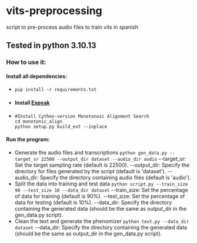 # vits-preprocessing
script to pre-process audio files to train vits in spanish

## Tested in python 3.10.13
### How to use it:
#### Install all dependencies:
* `pip install -r requirements.txt`
* #### Install [Espeak](https://github.com/espeak-ng/espeak-ng)
*   ```
    #Install Cython-version Monotonoic Alignment Search 
    cd monotonic_align
    python setup.py build_ext --inplace
    ```
#### Run the program:
* Generate the audio files and transcriptions
    `python gen_data.py --target_sr 22500 --output_dir dataset --audio_dir audio`
 --target_sr: Set the target sampling rate (default is 22500).
 --output_dir: Specify the directory for files generated by the script (default is 'dataset').
 --audio_dir: Specify the directory containing audio files (default is 'audio').
 * Split the data into training and test data
 `python script.py --train_size 90 --test_size 10 --data_dir dataset`
 --train_size: Set the percentage of data for training (default is 90%).
--test_size: Set the percentage of data for testing (default is 10%).
--data_dir: Specify the directory containing the generated data (should be the same as output_dir in the gen_data.py script).
* Clean the text and generate the phenomizer
`python text.py --data_dir dataset`
--data_dir: Specify the directory containing the generated data (should be the same as output_dir in the gen_data.py script).
